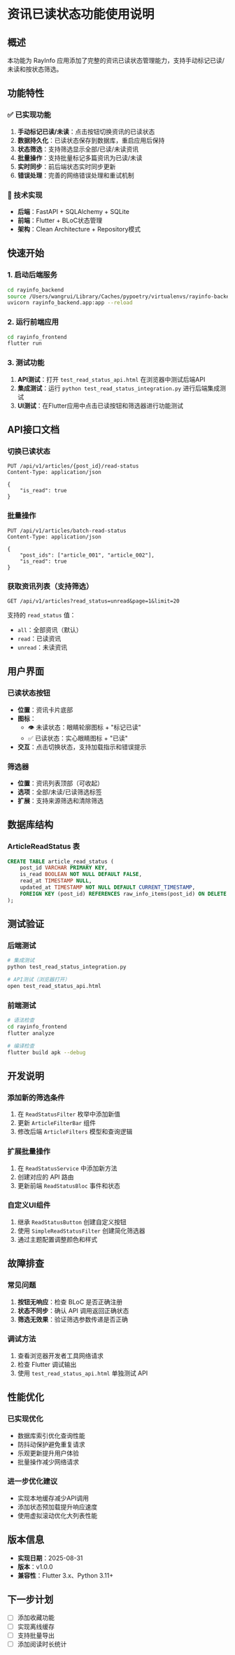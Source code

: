 # 资讯已读状态功能使用说明

## 概述
本功能为 RayInfo 应用添加了完整的资讯已读状态管理能力，支持手动标记已读/未读和按状态筛选。

## 功能特性

### ✅ 已实现功能
1. **手动标记已读/未读**：点击按钮切换资讯的已读状态
2. **数据持久化**：已读状态保存到数据库，重启应用后保持
3. **状态筛选**：支持筛选显示全部/已读/未读资讯
4. **批量操作**：支持批量标记多篇资讯为已读/未读
5. **实时同步**：前后端状态实时同步更新
6. **错误处理**：完善的网络错误处理和重试机制

### 🔧 技术实现
- **后端**：FastAPI + SQLAlchemy + SQLite
- **前端**：Flutter + BLoC状态管理
- **架构**：Clean Architecture + Repository模式

## 快速开始

### 1. 启动后端服务
```bash
cd rayinfo_backend
source /Users/wangrui/Library/Caches/pypoetry/virtualenvs/rayinfo-backend-8ptMZUMh-py3.13/bin/activate
uvicorn rayinfo_backend.app:app --reload
```

### 2. 运行前端应用
```bash
cd rayinfo_frontend
flutter run
```

### 3. 测试功能
1. **API测试**：打开 `test_read_status_api.html` 在浏览器中测试后端API
2. **集成测试**：运行 `python test_read_status_integration.py` 进行后端集成测试
3. **UI测试**：在Flutter应用中点击已读按钮和筛选器进行功能测试

## API接口文档

### 切换已读状态
```http
PUT /api/v1/articles/{post_id}/read-status
Content-Type: application/json

{
    "is_read": true
}
```

### 批量操作
```http
PUT /api/v1/articles/batch-read-status
Content-Type: application/json

{
    "post_ids": ["article_001", "article_002"],
    "is_read": true
}
```

### 获取资讯列表（支持筛选）
```http
GET /api/v1/articles?read_status=unread&page=1&limit=20
```

支持的 `read_status` 值：
- `all`：全部资讯（默认）
- `read`：已读资讯
- `unread`：未读资讯

## 用户界面

### 已读状态按钮
- **位置**：资讯卡片底部
- **图标**：
  - 👁️ 未读状态：眼睛轮廓图标 + "标记已读"
  - ✅ 已读状态：实心眼睛图标 + "已读"
- **交互**：点击切换状态，支持加载指示和错误提示

### 筛选器
- **位置**：资讯列表顶部（可收起）
- **选项**：全部/未读/已读筛选标签
- **扩展**：支持来源筛选和清除筛选

## 数据库结构

### ArticleReadStatus 表
```sql
CREATE TABLE article_read_status (
    post_id VARCHAR PRIMARY KEY,
    is_read BOOLEAN NOT NULL DEFAULT FALSE,
    read_at TIMESTAMP NULL,
    updated_at TIMESTAMP NOT NULL DEFAULT CURRENT_TIMESTAMP,
    FOREIGN KEY (post_id) REFERENCES raw_info_items(post_id) ON DELETE CASCADE
);
```

## 测试验证

### 后端测试
```bash
# 集成测试
python test_read_status_integration.py

# API测试（浏览器打开）
open test_read_status_api.html
```

### 前端测试
```bash
# 语法检查
cd rayinfo_frontend
flutter analyze

# 编译检查
flutter build apk --debug
```

## 开发说明

### 添加新的筛选条件
1. 在 `ReadStatusFilter` 枚举中添加新值
2. 更新 `ArticleFilterBar` 组件
3. 修改后端 `ArticleFilters` 模型和查询逻辑

### 扩展批量操作
1. 在 `ReadStatusService` 中添加新方法
2. 创建对应的 API 路由
3. 更新前端 `ReadStatusBloc` 事件和状态

### 自定义UI组件
1. 继承 `ReadStatusButton` 创建自定义按钮
2. 使用 `SimpleReadStatusFilter` 创建简化筛选器
3. 通过主题配置调整颜色和样式

## 故障排查

### 常见问题
1. **按钮无响应**：检查 BLoC 是否正确注册
2. **状态不同步**：确认 API 调用返回正确状态
3. **筛选无效果**：验证筛选参数传递是否正确

### 调试方法
1. 查看浏览器开发者工具网络请求
2. 检查 Flutter 调试输出
3. 使用 `test_read_status_api.html` 单独测试 API

## 性能优化

### 已实现优化
- 数据库索引优化查询性能
- 防抖动保护避免重复请求
- 乐观更新提升用户体验
- 批量操作减少网络请求

### 进一步优化建议
- 实现本地缓存减少API调用
- 添加状态预加载提升响应速度
- 使用虚拟滚动优化大列表性能

## 版本信息
- **实现日期**：2025-08-31
- **版本**：v1.0.0
- **兼容性**：Flutter 3.x、Python 3.11+

## 下一步计划
- [ ] 添加收藏功能
- [ ] 实现离线缓存
- [ ] 支持批量导出
- [ ] 添加阅读时长统计